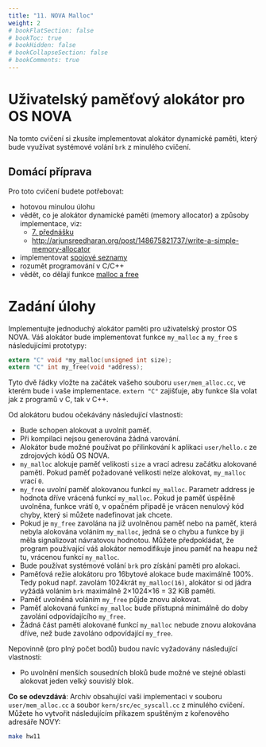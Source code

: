 ```yaml
---
title: "11. NOVA Malloc"
weight: 2
# bookFlatSection: false
# bookToc: true
# bookHidden: false
# bookCollapseSection: false
# bookComments: true
---
```


# Uživatelský paměťový alokátor pro OS NOVA
Na tomto cvičení si zkusíte implementovat alokátor dynamické paměti, který bude
využívat systémové volání `brk` z minulého cvičení.

## Domácí příprava
Pro toto cvičení budete potřebovat:
- hotovou minulou úlohu
- vědět, co je alokátor dynamické paměti (memory allocator) a způsoby
  implementace, viz:
  - [7. přednášku][l7]
  - http://arjunsreedharan.org/post/148675821737/write-a-simple-memory-allocator
- implementovat [spojové seznamy][1]
- rozumět programování v C/C++
- vědět, co dělají funkce [malloc a free][2]

[l7]: /docs/prednasky/pdf/lekce07.pdf
[1]: https://en.wikipedia.org/wiki/Linked_list
[2]: http://man7.org/linux/man-pages/man3/malloc.3.html

# Zadání úlohy
Implementujte jednoduchý alokátor paměti pro uživatelský prostor OS NOVA. Váš
alokátor bude implementovat funkce `my_malloc` a `my_free` s následujícími
prototypy:
```C
extern "C" void *my_malloc(unsigned int size);
extern "C" int my_free(void *address);
```

Tyto dvě řádky vložte na začátek vašeho souboru `user/mem_alloc.cc`,
ve kterém bude i vaše implementace. `extern "C"` zajišťuje, aby funkce
šla volat jak z programů v C, tak v C++.

Od alokátoru budou očekávány následující vlastnosti:
- Bude schopen alokovat a uvolnit paměť.
- Při kompilaci nejsou generována žádná varování.
- Alokátor bude možné používat po přilinkování k aplikaci `user/hello.c` ze
  zdrojových kódů OS NOVA.
- `my_malloc` alokuje paměť velikosti `size` a vrací adresu začátku alokované
  paměti. Pokud paměť požadované velikosti nelze alokovat, `my_malloc` vrací
  `0`.
- `my_free` uvolní paměť alokovanou funkcí `my_malloc`. Parametr address je
  hodnota dříve vrácená funkcí `my_malloc`. Pokud je paměť úspěšně uvolněna,
  funkce vrátí `0`, v opačném případě je vrácen nenulový kód chyby, který si
  můžete nadefinovat jak chcete.
- Pokud je `my_free` zavolána na již uvolněnou paměť nebo na paměť,
  která nebyla alokována voláním `my_malloc`, jedná se o chybu a
  funkce by ji měla signalizovat návratovou hodnotou. Můžete
  předpokládat, že program používající váš alokátor nemodifikuje jinou
  paměť na heapu než tu, vrácenou funkcí `my_malloc`.
- Bude používat systémové volání `brk` pro získání paměti pro alokaci.
- Paměťová režie alokátoru pro 16bytové alokace bude maximálně 100%. Tedy pokud
  např. zavolám 1024krát `my_malloc(16)`, alokátor si od jádra vyžádá voláním
  `brk` maximálně 2×1024×16 = 32 KiB paměti.
- Paměť uvolněná voláním `my_free` půjde znovu alokovat.
- Paměť alokovaná funkcí `my_malloc` bude přístupná minimálně do doby zavolání
  odpovídajícího `my_free`.
- Žádná část paměti alokované funkcí `my_malloc` nebude znovu alokována dříve,
  než bude zavoláno odpovídající `my_free`.

Nepovinně (pro plný počet bodů) budou navíc vyžadovány následující vlastnosti:
- Po uvolnění menších sousedních bloků bude možné ve stejné oblasti alokovat
  jeden velký souvislý blok.

**Co se odevzdává**: Archiv obsahující vaši implementaci v souboru
`user/mem_alloc.cc` a soubor `kern/src/ec_syscall.cc` z minulého cvičení.
Můžete ho vytvořit následujícím příkazem spuštěným z kořenového adresáře NOVY:
```bash
make hw11
```
